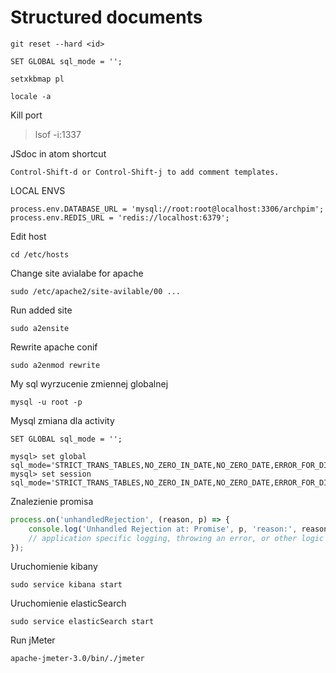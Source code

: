 # Structured documents

~~~
git reset --hard <id>
~~~
~~~
SET GLOBAL sql_mode = '';
~~~
~~~
setxkbmap pl
~~~

~~~
locale -a
~~~


Kill port
>lsof -i:1337

JSdoc in atom shortcut
~~~
Control-Shift-d or Control-Shift-j to add comment templates.
~~~

LOCAL ENVS
~~~
process.env.DATABASE_URL = 'mysql://root:root@localhost:3306/archpim';
process.env.REDIS_URL = 'redis://localhost:6379';
~~~
Edit host 
~~~
cd /etc/hosts
~~~
Change site avialabe for apache
~~~
sudo /etc/apache2/site-avilable/00 ...
~~~
Run added site
~~~
sudo a2ensite
~~~

Rewrite apache conif
~~~
sudo a2enmod rewrite
~~~

My sql wyrzucenie zmiennej globalnej
~~~
mysql -u root -p
~~~
Mysql zmiana dla activity
~~~
SET GLOBAL sql_mode = '';
~~~
~~~mysql
mysql> set global sql_mode='STRICT_TRANS_TABLES,NO_ZERO_IN_DATE,NO_ZERO_DATE,ERROR_FOR_DIVISION_BY_ZERO,NO_AUTO_CREATE_USER,NO_ENGINE_SUBSTITUTION';
mysql> set session sql_mode='STRICT_TRANS_TABLES,NO_ZERO_IN_DATE,NO_ZERO_DATE,ERROR_FOR_DIVISION_BY_ZERO,NO_AUTO_CREATE_USER,NO_ENGINE_SUBSTITUTION';
~~~~

Znalezienie promisa

~~~js
process.on('unhandledRejection', (reason, p) => {
	console.log('Unhandled Rejection at: Promise', p, 'reason:', reason);
	// application specific logging, throwing an error, or other logic here
});
~~~
Uruchomienie kibany

~~~
sudo service kibana start 
~~~

Uruchomienie elasticSearch

~~~
sudo service elasticSearch start 
~~~


Run jMeter
~~~
apache-jmeter-3.0/bin/./jmeter
~~~
